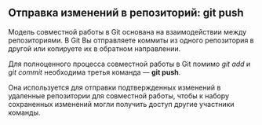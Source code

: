 ## Отправка изменений в репозиторий: git push

Модель совместной работы в Git основана на взаимодействии между репозиториями. В Git Вы отправляете коммиты из одного репозитория в другой или копируете их в обратном направлении.

Для полноценного процесса совместной работы в Git помимо *git add* и *git commit* необходима третья команда — **git push**. 

Она используется для отправки подтвержденных изменений в удаленные репозитории для совместной работы, чтобы к набору сохраненных изменений могли получить доступ другие участники команды.

